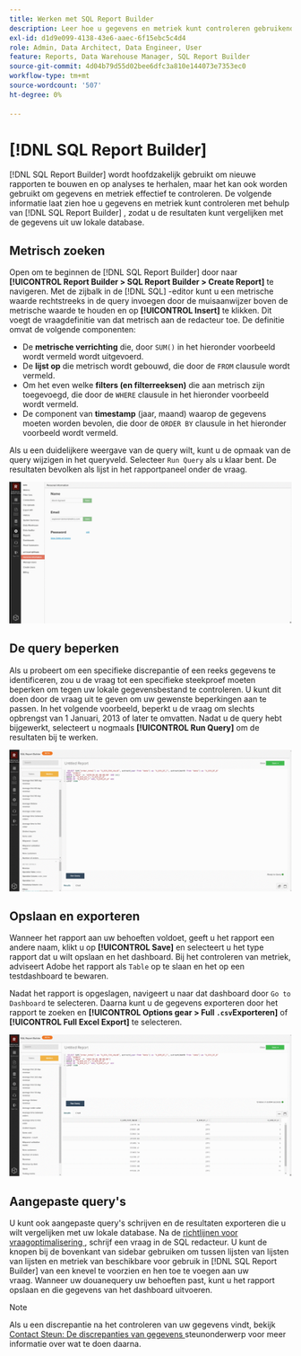 ```yaml
---
title: Werken met SQL Report Builder
description: Leer hoe u gegevens en metriek kunt controleren gebruikend SQL Report Builder zodat u de resultaten met de gegevens van uw lokale gegevensbestand kunt vergelijken.
exl-id: d1d9e099-4138-43e6-aaec-6f15ebc5c4d4
role: Admin, Data Architect, Data Engineer, User
feature: Reports, Data Warehouse Manager, SQL Report Builder
source-git-commit: 4d04b79d55d02bee6dfc3a810e144073e7353ec0
workflow-type: tm+mt
source-wordcount: '507'
ht-degree: 0%

---
```


# [!DNL SQL Report Builder]

[!DNL SQL Report Builder] wordt hoofdzakelijk gebruikt om nieuwe rapporten te bouwen en op analyses te herhalen, maar het kan ook worden gebruikt om gegevens en metriek effectief te controleren. De volgende informatie laat zien hoe u gegevens en metriek kunt controleren met behulp van [!DNL SQL Report Builder] , zodat u de resultaten kunt vergelijken met de gegevens uit uw lokale database.

## Metrisch zoeken

Open om te beginnen de [!DNL SQL Report Builder] door naar **[!UICONTROL Report Builder > SQL Report Builder > Create Report]** te navigeren. Met de zijbalk in de [!DNL SQL] -editor kunt u een metrische waarde rechtstreeks in de query invoegen door de muisaanwijzer boven de metrische waarde te houden en op **[!UICONTROL Insert]** te klikken. Dit voegt de vraagdefinitie van dat metrisch aan de redacteur toe. De definitie omvat de volgende componenten:

- De **metrische verrichting** die, door `SUM()` in het hieronder voorbeeld wordt vermeld wordt uitgevoerd.
- De **lijst op** die metrisch wordt gebouwd, die door de `FROM` clausule wordt vermeld.
- Om het even welke **filters (en filterreeksen)** die aan metrisch zijn toegevoegd, die door de `WHERE` clausule in het hieronder voorbeeld wordt vermeld.
- De component van **timestamp** (jaar, maand) waarop de gegevens moeten worden bevolen, die door de `ORDER BY` clausule in het hieronder voorbeeld wordt vermeld.

Als u een duidelijkere weergave van de query wilt, kunt u de opmaak van de query wijzigen in het queryveld. Selecteer `Run Query` als u klaar bent. De resultaten bevolken als lijst in het rapportpaneel onder de vraag.

![ Geanimeerde demonstratie van het runnen van SQL vraag en het bekijken resultaten ](../../assets/run-query-results.gif)

## De query beperken

Als u probeert om een specifieke discrepantie of een reeks gegevens te identificeren, zou u de vraag tot een specifieke steekproef moeten beperken om tegen uw lokale gegevensbestand te controleren. U kunt dit doen door de vraag uit te geven om uw gewenste beperkingen aan te passen. In het volgende voorbeeld, beperkt u de vraag om slechts opbrengst van 1 Januari, 2013 of later te omvatten. Nadat u de query hebt bijgewerkt, selecteert u nogmaals **[!UICONTROL Run Query]** om de resultaten bij te werken.

![ Geanimeerde demonstratie van het beperken van vraag met filters ](../../assets/restricting-query.gif)

## Opslaan en exporteren

Wanneer het rapport aan uw behoeften voldoet, geeft u het rapport een andere naam, klikt u op **[!UICONTROL Save]** en selecteert u het type rapport dat u wilt opslaan en het dashboard. Bij het controleren van metriek, adviseert Adobe het rapport als `Table` op te slaan en het op een testdashboard te bewaren.

Nadat het rapport is opgeslagen, navigeert u naar dat dashboard door `Go to Dashboard` te selecteren. Daarna kunt u de gegevens exporteren door het rapport te zoeken en **[!UICONTROL Options gear > Full `.csv`Exporteren]** of **[!UICONTROL Full Excel Export]** te selecteren.

![ Geanimeerde demonstratie van het uitvoeren van dashboardgegevens ](../../assets/export-dboard-data.gif)

## Aangepaste query&#39;s

U kunt ook aangepaste query&#39;s schrijven en de resultaten exporteren die u wilt vergelijken met uw lokale database. Na de [ richtlijnen voor vraagoptimalisering ](../../best-practices/optimizing-your-sql-queries.md), schrijf een vraag in de SQL redacteur. U kunt de knopen bij de bovenkant van sidebar gebruiken om tussen lijsten van lijsten van lijsten en metriek van beschikbare voor gebruik in [!DNL SQL Report Builder] van een knevel te voorzien en hen toe te voegen aan uw vraag. Wanneer uw douanequery uw behoeften past, kunt u het rapport opslaan en die gegevens van het dashboard uitvoeren.

>[!NOTE]
>
>Als u een discrepantie na het controleren van uw gegevens vindt, bekijk [ Contact Steun: De discrepanties van gegevens ](https://experienceleague.adobe.com/docs/commerce-knowledge-base/kb/troubleshooting/miscellaneous/mbi-data-discrepancies.html) steunonderwerp voor meer informatie over wat te doen daarna.
